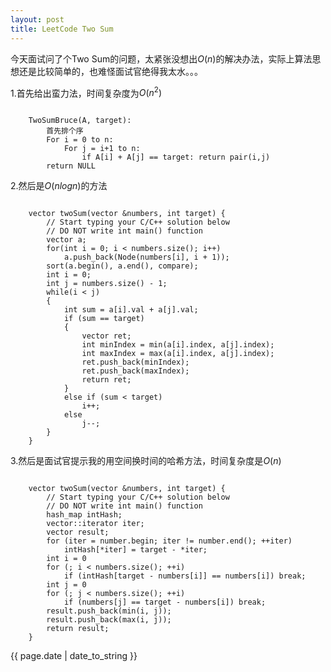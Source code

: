 ```yaml
---
layout: post
title: LeetCode Two Sum
---
```


今天面试问了个Two Sum的问题，太紧张没想出$O(n)$的解决办法，实际上算法思想还是比较简单的，也难怪面试官绝得我太水。。。

1.首先给出蛮力法，时间复杂度为$O(n^2)$
<pre><code>
	TwoSumBruce(A, target):
		首先排个序
		For i = 0 to n:
			For j = i+1 to n:
				if A[i] + A[j] == target: return pair(i,j) 
		return NULL
</code></pre>

2.然后是$O(nlogn)$的方法
<pre><code>
	vector<int> twoSum(vector<int> &numbers, int target) {
        // Start typing your C/C++ solution below
        // DO NOT write int main() function
        vector<Node> a;
        for(int i = 0; i < numbers.size(); i++)
            a.push_back(Node(numbers[i], i + 1));
        sort(a.begin(), a.end(), compare);
        int i = 0;
        int j = numbers.size() - 1;
        while(i < j)
        {
            int sum = a[i].val + a[j].val;
            if (sum == target)
            {
                vector<int> ret;
                int minIndex = min(a[i].index, a[j].index);
                int maxIndex = max(a[i].index, a[j].index);
                ret.push_back(minIndex);
                ret.push_back(maxIndex);
                return ret;
            }
            else if (sum < target)
                i++;
            else
                j--;
        }
    }
</code></pre>

3.然后是面试官提示我的用空间换时间的哈希方法，时间复杂度是$O(n)$
<pre><code>
    vector<int> twoSum(vector<int> &numbers, int target) {
        // Start typing your C/C++ solution below
        // DO NOT write int main() function
        hash_map<int, int> intHash;
        vector<int>::iterator iter;
        vector<int> result;
        for (iter = number.begin; iter != number.end(); ++iter)
            intHash[*iter] = target - *iter;
        int i = 0
        for (; i < numbers.size(); ++i)
            if (intHash[target - numbers[i]] == numbers[i]) break;
        int j = 0
        for (; j < numbers.size(); ++i)
            if (numbers[j] == target - numbers[i]) break;
        result.push_back(min(i, j));
        result.push_back(max(i, j));
        return result;
    }
</code></pre>

{{ page.date | date_to_string }}